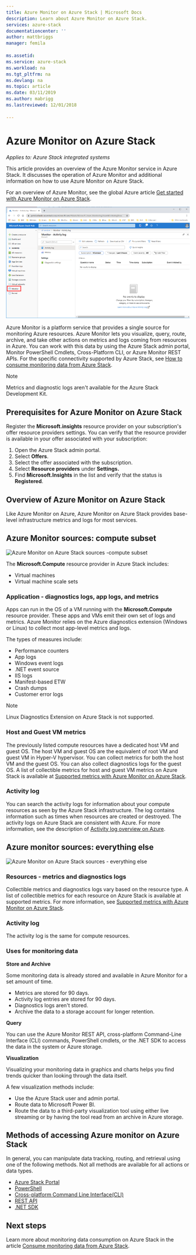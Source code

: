 ```yaml
---
title: Azure Monitor on Azure Stack | Microsoft Docs
description: Learn about Azure Monitor on Azure Stack.
services: azure-stack
documentationcenter: ''
author: mattbriggs
manager: femila

ms.assetid:
ms.service: azure-stack
ms.workload: na
ms.tgt_pltfrm: na
ms.devlang: na
ms.topic: article
ms.date: 03/11/2019
ms.author: mabrigg
ms.lastreviewed: 12/01/2018

---
```


# Azure Monitor on Azure Stack

*Applies to: Azure Stack integrated systems*

This article provides an overview of the Azure Monitor service in Azure Stack. It discusses the operation of Azure Monitor and additional information on how to use Azure Monitor on Azure Stack. 

For an overview of Azure Monitor, see the global Azure article [Get started with Azure Monitor on Azure Stack](https://docs.microsoft.com/azure/monitoring-and-diagnostics/monitoring-get-started).

![Azure Stack Monitor blade](./media/azure-stack-metrics-azure-data/azs-monitor.png)

Azure Monitor is a platform service that provides a single source for monitoring Azure resources. Azure Monitor lets you visualize, query, route, archive, and take other actions on metrics and logs coming from resources in Azure. You can work with this data by using the Azure Stack admin portal, Monitor PowerShell Cmdlets, Cross-Platform CLI, or Azure Monitor REST APIs. For the specific connectivity supported by Azure Stack, see [How to consume monitoring data from Azure Stack](azure-stack-metrics-monitor.md).

> [!Note]
> Metrics and diagnostic logs aren't available for the Azure Stack Development Kit.

## Prerequisites for Azure Monitor on Azure Stack

Register the **Microsoft.insights** resource provider on your subscription's offer resource providers settings. You can verify that the resource provider is available in your offer associated with your subscription:

1. Open the Azure Stack admin portal.
2. Select **Offers**.
3. Select the offer associated with the subscription.
4. Select **Resource providers** under **Settings.** 
5. Find **Microsoft.Insights** in the list and verify that the status is **Registered**.

## Overview of Azure Monitor on Azure Stack

Like Azure Monitor on Azure, Azure Monitor on Azure Stack provides base-level infrastructure metrics and logs for most services.

## Azure Monitor sources: compute subset

![Azure Monitor on Azure Stack sources -compute subset](media//azure-stack-metrics-azure-data/azs-monitor-computersubset.png)

The **Microsoft.Compute** resource provider in Azure Stack includes:
 - Virtual machines 
 - Virtual machine scale sets

### Application - diagnostics logs, app logs, and metrics

Apps can run in the OS of a VM running with the **Microsoft.Compute** resource provider. These apps and VMs emit their own set of logs and metrics. Azure Monitor relies on the Azure diagnostics extension (Windows or Linux) to collect most app-level metrics and logs.

The types of measures include:
 - Performance counters
 - App logs
 - Windows event logs
 - .NET event source
 - IIS logs
 - Manifest-based ETW
 - Crash dumps
 - Customer error logs

> [!Note]  
> Linux Diagnostics Extension on Azure Stack is not supported.

### Host and Guest VM metrics

The previously listed compute resources have a dedicated host VM and guest OS. The host VM and guest OS are the equivalent of root VM and guest VM in Hyper-V hypervisor. You can collect metrics for both the host VM and the guest OS. You can also collect diagnostics logs for the guest OS. A list of collectible metrics for host and guest VM metrics on Azure Stack is available at [Supported metrics with Azure Monitor on Azure Stack](azure-stack-metrics-supported.md). 

### Activity log

You can search the activity logs for information about your compute resources as seen by the Azure Stack infrastructure. The log contains information such as times when resources are created or destroyed. The activity logs on Azure Stack are consistent with Azure. For more information, see the description of [Activity log overview on Azure](https://docs.microsoft.com/azure/monitoring-and-diagnostics/monitoring-overview-activity-logs). 


## Azure monitor sources: everything else

![Azure Monitor on Azure Stack sources - everything else](media//azure-stack-metrics-azure-data/azs-monitor-othersubset.png)

### Resources - metrics and diagnostics logs

Collectible metrics and diagnostics logs vary based on the resource type. A list of collectible metrics for each resource on Azure Stack is available at supported metrics. For more information, see [Supported metrics with Azure Monitor on Azure Stack](azure-stack-metrics-supported.md).

### Activity log

The activity log is the same for compute resources. 

### Uses for monitoring data

**Store and Archive**  

Some monitoring data is already stored and available in Azure Monitor for a set amount of time. 
 - Metrics are stored for 90 days. 
 - Activity log entries are stored for 90 days. 
 - Diagnostics logs aren't stored.
 - Archive the data to a storage account for longer retention.

**Query**  

You can use the Azure Monitor REST API, cross-platform Command-Line Interface (CLI) commands, PowerShell cmdlets, or the .NET SDK to access the data in the system or Azure storage. 

**Visualization**

Visualizing your monitoring data in graphics and charts helps you find trends quicker than looking through the data itself. 

A few visualization methods include:
 - Use the Azure Stack user and admin portal.
 - Route data to Microsoft Power BI.
 - Route the data to a third-party visualization tool using either live streaming or by having the tool read from an archive in Azure storage.

## Methods of accessing Azure monitor on Azure Stack

In general, you can manipulate data tracking, routing, and retrieval using one of the following methods. Not all methods are available for all actions or data types.

 - [Azure Stack Portal](azure-stack-use-portal.md)
 - [PowerShell](https://docs.microsoft.com/azure/monitoring-and-diagnostics/insights-powershell-samples)
 - [Cross-platform Command Line Interface(CLI)](https://docs.microsoft.com/azure/monitoring-and-diagnostics/insights-cli-samples)
 - [REST API](https://docs.microsoft.com/rest/api/monitor)
 - [.NET SDK](https://www.nuget.org/packages/Microsoft.Azure.Management.Monitor)

## Next steps

Learn more about monitoring data consumption on Azure Stack in the article [Consume monitoring data from Azure Stack](azure-stack-metrics-monitor.md).
